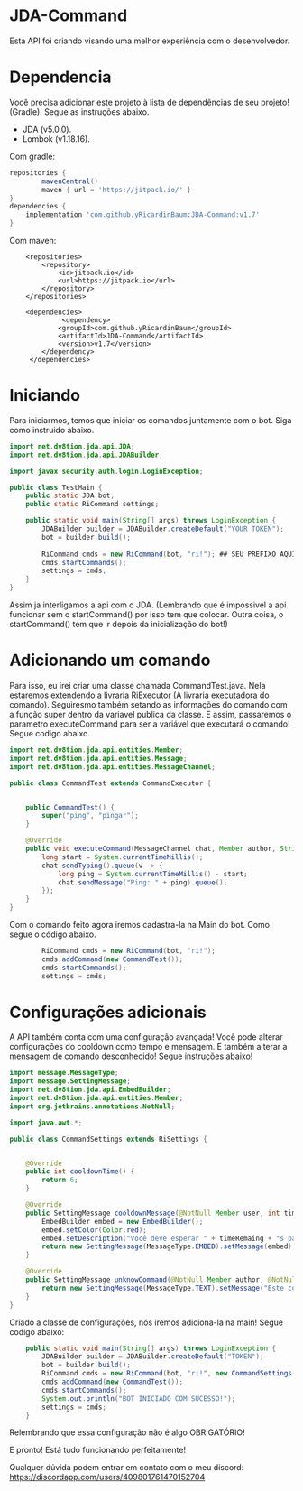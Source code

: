 # JDA-Command
 Esta API foi criando visando uma melhor experiência com o desenvolvedor.

# Dependencia

 Você precisa adicionar este projeto à lista de dependências de seu projeto! (Gradle).
 Segue as instruções abaixo.

 - JDA (v5.0.0).
 - Lombok (v1.18.16).

Com gradle:
```groovy
repositories {
        mavenCentral()
        maven { url = 'https://jitpack.io/' }
}
dependencies {
    implementation 'com.github.yRicardinBaum:JDA-Command:v1.7'
}
```
Com maven:
```maven
    <repositories>
        <repository>
            <id>jitpack.io</id>
            <url>https://jitpack.io</url>
        </repository>
    </repositories>

    <dependencies>
             <dependency>
            <groupId>com.github.yRicardinBaum</groupId>
            <artifactId>JDA-Command</artifactId>
            <version>v1.7</version>
        </dependency>
     </dependencies>
```


# Iniciando

 Para iniciarmos, temos que iniciar os comandos juntamente com o bot.
 Siga como instruido abaixo.

```java
import net.dv8tion.jda.api.JDA;
import net.dv8tion.jda.api.JDABuilder;

import javax.security.auth.login.LoginException;

public class TestMain {
    public static JDA bot;
    public static RiCommand settings;

    public static void main(String[] args) throws LoginException {
        JDABuilder builder = JDABuilder.createDefault("YOUR TOKEN");
        bot = builder.build(); 
                                                                              
        RiCommand cmds = new RiCommand(bot, "ri!"); ## SEU PREFIXO AQUI 
        cmds.startCommands();
        settings = cmds;
    }
}
```

 Assim ja interligamos a api com o JDA. (Lembrando que é impossivel a api funcionar sem o startCommand() por isso tem que colocar. Outra coisa, o startCommand() tem que ir depois da inicialização do bot!)


# Adicionando um comando

 Para isso, eu irei criar uma classe chamada CommandTest.java.
 Nela estaremos extendendo a livraria RiExecutor (A livraria executadora do comando).
 Seguiresmo também setando as informações do comando com a função super dentro da variavel publica da classe. 
 E assim, passaremos o parametro executeCommand para ser a variável que executará o comando!
 Segue codigo abaixo.

```java
import net.dv8tion.jda.api.entities.Member;
import net.dv8tion.jda.api.entities.Message;
import net.dv8tion.jda.api.entities.MessageChannel;

public class CommandTest extends CommandExecutor {


    public CommandTest() {
        super("ping", "pingar");
    }

    @Override
    public void executeCommand(MessageChannel chat, Member author, String[] args, Message message) {
        long start = System.currentTimeMillis();
        chat.sendTyping().queue(v -> {
            long ping = System.currentTimeMillis() - start;
            chat.sendMessage("Ping: " + ping).queue();
        });
    }
}
```

 Com o comando feito agora iremos cadastra-la na Main do bot.
 Como segue o código abaixo.

```java
        RiCommand cmds = new RiCommand(bot, "ri!");
        cmds.addCommand(new CommandTest());
        cmds.startCommands();
        settings = cmds;
```

# Configurações adicionais
A API também conta com uma configuração avançada!
Você pode alterar configurações do cooldown como tempo e mensagem.
E também alterar a mensagem de comando desconhecido!
Segue instruções abaixo!
```java
import message.MessageType;
import message.SettingMessage;
import net.dv8tion.jda.api.EmbedBuilder;
import net.dv8tion.jda.api.entities.Member;
import org.jetbrains.annotations.NotNull;

import java.awt.*;

public class CommandSettings extends RiSettings {


    @Override
    public int cooldownTime() {
        return 6;
    }

    @Override
    public SettingMessage cooldownMessage(@NotNull Member user, int timeRemaing) {
        EmbedBuilder embed = new EmbedBuilder();
        embed.setColor(Color.red);
        embed.setDescription("Você deve esperar " + timeRemaing + "s para executar outro comando!");
        return new SettingMessage(MessageType.EMBED).setMessage(embed);
    }

    @Override
    public SettingMessage unknowCommand(@NotNull Member author, @NotNull String commandName) {
        return new SettingMessage(MessageType.TEXT).setMessage("Este comando não existe! Tente utilizar o comando " + TestMain.settings.getPrefix() + "help");
    }
}
```
Criado a classe de configurações, nós iremos adiciona-la na main!
Segue codigo abaixo:

```java
    public static void main(String[] args) throws LoginException {
        JDABuilder builder = JDABuilder.createDefault("TOKEN");
        bot = builder.build();
        RiCommand cmds = new RiCommand(bot, "ri!", new CommandSettings());
        cmds.addCommand(new CommandTest());
        cmds.startCommands();
        System.out.println("BOT INICIADO COM SUCESSO!");
        settings = cmds;
    }
```


Relembrando que essa configuração não é algo OBRIGATÓRIO!


 E pronto! Está tudo funcionando perfeitamente!

 Qualquer dúvida podem entrar em contato com o meu discord: https://discordapp.com/users/409801761470152704
